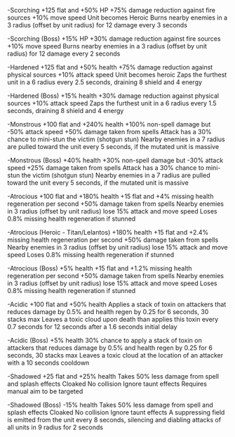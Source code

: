 -Scorching
+125 flat and +50% HP
+75% damage reduction against fire sources
+10% move speed
Unit becomes Heroic 
Burns nearby enemies in a 3 radius (offset by unit radius) for 12 damage every 3 seconds

-Scorching (Boss)
+15% HP
+30% damage reduction against fire sources
+10% move speed
Burns nearby enemies in a 3 radius (offset by unit radius) for 12 damage every 2 seconds

-Hardened 
+125 flat and +50% health
+75% damage reduction against physical sources
+10% attack speed
Unit becomes heroic
Zaps the furthest unit in a 6 radius every 2.5 seconds, draining 8 shield and 4 energy

-Hardened (Boss)
+15% health
+30% damage reduction against physical sources
+10% attack speed
Zaps the furthest unit in a 6 radius every 1.5 seconds, draining 8 shield and 4 energy

-Monstrous
+100 flat and +240% health
+100% non-spell damage but -50% attack speed
+50% damage taken from spells
Attack has a 30% chance to mini-stun the victim (shotgun stun)
Nearby enemies in a 7 radius are pulled toward the unit every 5 seconds, if the mutated unit is massive

-Monstrous (Boss)
+40% health
+30% non-spell damage but -30% attack speed
+25% damage taken from spells
Attack has a 30% chance to mini-stun the victim (shotgun stun)
Nearby enemies in a 7 radius are pulled toward the unit every 5 seconds, if the mutated unit is massive

-Atrocious 
+100 flat and +180% health
+15 flat and +4% missing health regeneration per second
+50% damage taken from spells
Nearby enemies in 3 radius (offset by unit radius) lose 15% attack and move speed
Loses 0.8% missing health regeneration if stunned

-Atrocious (Heroic - Titan/Lelantos)
+180% health
+15 flat and +2.4% missing health regeneration per second
+50% damage taken from spells
Nearby enemies in 3 radius (offset by unit radius) lose 15% attack and move speed
Loses 0.8% missing health regeneration if stunned

-Atrocious (Boss)
+5% health
+15 flat and +1.2% missing health regeneration per second
+50% damage taken from spells
Nearby enemies in 3 radius (offset by unit radius) lose 15% attack and move speed
Loses 0.8% missing health regeneration if stunned

-Acidic 
+100 flat and +50% health
Applies a stack of toxin on attackers that reduces damage by 0.5% and health regen by 0.25 for 6 seconds, 30 stacks max
Leaves a toxic cloud upon death than applies this toxin every 0.7 seconds for 12 seconds after a 1.6 seconds initial delay

-Acidic (Boss)
+5% health
30% chance to apply a stack of toxin on attackers that reduces damage by 0.5% and health regen by 0.25 for 6 seconds, 30 stacks max
Leaves a toxic cloud at the location of an attacker with a 10 seconds cooldown

-Shadowed 
+25 flat and +25% health
Takes 50% less damage from spell and splash effects
Cloaked
No collision
Ignore taunt effects
Requires manual aim to be targeted

-Shadowed (Boss)
-15% health
Takes 50% less damage from spell and splash effects
Cloaked
No collision
Ignore taunt effects
A suppressing field is emitted from the unit every 8 seconds, silencing and diabling attacks of all units in 9 radius for 2 seconds